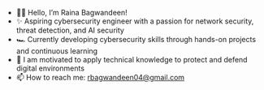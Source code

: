 - 👋🏽 Hello, I’m Raina Bagwandeen!
- ✨ Aspiring cybersecurity engineer with a passion for network security, threat detection, and AI security
- 🏎️ Currently developing cybersecurity skills through hands-on projects and continuous learning
- 🎀 I am motivated to apply technical knowledge to protect and defend digital environments
- 📫 How to reach me: rbagwandeen04@gmail.com


  



<!---
rbagwandeen/rbagwandeen is a ✨ special ✨ repository because its `README.md` (this file) appears on your GitHub profile.
You can click the Preview link to take a look at your changes.
--->
